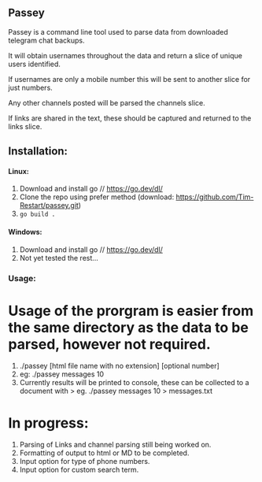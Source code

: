 ## Passey
Passey is a command line tool used to parse data from downloaded telegram chat backups.

It will obtain usernames throughout the data and return a slice of unique users identified.

If usernames are only a mobile number this will be sent to another slice for just numbers.

Any other channels posted will be parsed the channels slice.

If links are shared in the text, these should be captured and returned to the links slice.

## Installation:

#### Linux:
1. Download and install go // <https://go.dev/dl/>
2. Clone the repo using prefer method (download: <https://github.com/Tim-Restart/passey.git>)
3. `go build .`

#### Windows:
1. Download and install go // <https://go.dev/dl/>
2. Not yet tested the rest...

### Usage:
# Usage of the prorgram is easier from the same directory as the data to be parsed, however not required.

1. ./passey [html file name with no extension] [optional number]
2. eg: ./passey messages 10
3. Currently results will be printed to console, these can be collected to a document with >
eg. ./passey messages 10 > messages.txt

# In progress:
1. Parsing of Links and channel parsing still being worked on.
2. Formatting of output to html or MD to be completed.
3. Input option for type of phone numbers.
4. Input option for custom search term.
